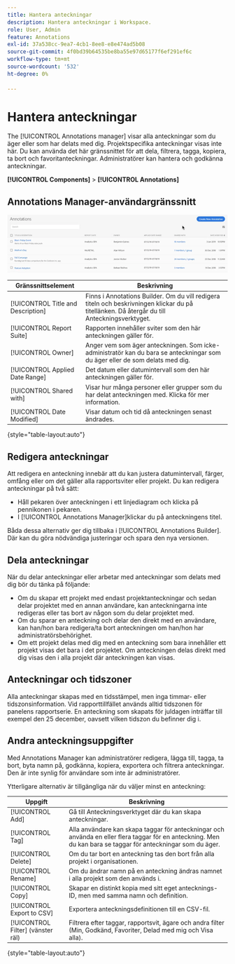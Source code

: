 ```yaml
---
title: Hantera anteckningar
description: Hantera anteckningar i Workspace.
role: User, Admin
feature: Annotations
exl-id: 37a538cc-9ea7-4cb1-8ee8-e8e474ad5b08
source-git-commit: 4f0bd39b64535be8ba55e97d65177f6ef291ef6c
workflow-type: tm+mt
source-wordcount: '532'
ht-degree: 0%

---
```


# Hantera anteckningar

The [!UICONTROL Annotations manager] visar alla anteckningar som du äger eller som har delats med dig. Projektspecifika anteckningar visas inte här. Du kan använda det här gränssnittet för att dela, filtrera, tagga, kopiera, ta bort och favoritanteckningar. Administratörer kan hantera och godkänna anteckningar.

**[!UICONTROL Components]** > **[!UICONTROL Annotations]**

## Annotations Manager-användargränssnitt

![](assets/annotation-mgr.png)

| Gränssnittselement | Beskrivning |
| --- | --- | 
| [!UICONTROL Title and Description] | Finns i Annotations Builder. Om du vill redigera titeln och beskrivningen klickar du på titellänken. Då återgår du till Anteckningsverktyget. |
| [!UICONTROL Report Suite] | Rapporten innehåller sviter som den här anteckningen gäller för. |
| [!UICONTROL Owner] | Anger vem som äger anteckningen. Som icke-administratör kan du bara se anteckningar som du äger eller de som delats med dig. |
| [!UICONTROL Applied Date Range] | Det datum eller datumintervall som den här anteckningen gäller för. |
| [!UICONTROL Shared with] | Visar hur många personer eller grupper som du har delat anteckningen med. Klicka för mer information. |
| [!UICONTROL Date Modified] | Visar datum och tid då anteckningen senast ändrades. |

{style="table-layout:auto"}

## Redigera anteckningar

Att redigera en anteckning innebär att du kan justera datumintervall, färger, omfång eller om det gäller alla rapportsviter eller projekt. Du kan redigera anteckningar på två sätt:

* Håll pekaren över anteckningen i ett linjediagram och klicka på pennikonen i pekaren.
* I [!UICONTROL Annotations Manager]klickar du på anteckningens titel.

Båda dessa alternativ ger dig tillbaka i [!UICONTROL Annotations Builder]. Där kan du göra nödvändiga justeringar och spara den nya versionen.

## Dela anteckningar

När du delar anteckningar eller arbetar med anteckningar som delats med dig bör du tänka på följande:

* Om du skapar ett projekt med endast projektanteckningar och sedan delar projektet med en annan användare, kan anteckningarna inte redigeras eller tas bort av någon som du delar projektet med.
* Om du sparar en anteckning och delar den direkt med en användare, kan han/hon bara redigera/ta bort anteckningen om han/hon har administratörsbehörighet.
* Om ett projekt delas med dig med en anteckning som bara innehåller ett projekt visas det bara i det projektet. Om anteckningen delas direkt med dig visas den i alla projekt där anteckningen kan visas.

## Anteckningar och tidszoner

Alla anteckningar skapas med en tidsstämpel, men inga timmar- eller tidszonsinformation. Vid rapporttillfället används alltid tidszonen för panelens rapportserie. En anteckning som skapats för juldagen inträffar till exempel den 25 december, oavsett vilken tidszon du befinner dig i.

## Andra anteckningsuppgifter

Med Annotations Manager kan administratörer redigera, lägga till, tagga, ta bort, byta namn på, godkänna, kopiera, exportera och filtrera anteckningar. Den är inte synlig för användare som inte är administratörer.

Ytterligare alternativ är tillgängliga när du väljer minst en anteckning:

| Uppgift | Beskrivning |
| --- | --- |
| [!UICONTROL Add] | Gå till Anteckningsverktyget där du kan skapa anteckningar. |
| [!UICONTROL Tag] | Alla användare kan skapa taggar för anteckningar och använda en eller flera taggar för en anteckning. Men du kan bara se taggar för anteckningar som du äger. |
| [!UICONTROL Delete] | Om du tar bort en anteckning tas den bort från alla projekt i organisationen. |
| [!UICONTROL Rename] | Om du ändrar namn på en anteckning ändras namnet i alla projekt som den används i. |
| [!UICONTROL Copy] | Skapar en distinkt kopia med sitt eget antecknings-ID, men med samma namn och definition. |
| [!UICONTROL Export to CSV] | Exportera anteckningsdefinitionen till en CSV-fil. |
| [!UICONTROL Filter] (vänster räl) | Filtrera efter taggar, rapportsvit, ägare och andra filter (Min, Godkänd, Favoriter, Delad med mig och Visa alla). |

{style="table-layout:auto"}
